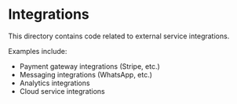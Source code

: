 
# Integrations

This directory contains code related to external service integrations.

Examples include:
- Payment gateway integrations (Stripe, etc.)
- Messaging integrations (WhatsApp, etc.)
- Analytics integrations
- Cloud service integrations
